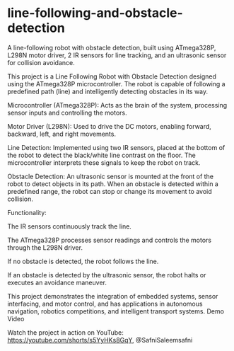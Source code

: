 # line-following-and-obstacle-detection
A line-following robot with obstacle detection, built using ATmega328P, L298N motor driver, 2 IR sensors for line tracking, and an ultrasonic sensor for collision avoidance.

This project is a Line Following Robot with Obstacle Detection designed using the ATmega328P microcontroller. The robot is capable of following a predefined path (line) and intelligently detecting obstacles in its way.

Microcontroller (ATmega328P): Acts as the brain of the system, processing sensor inputs and controlling the motors.

Motor Driver (L298N): Used to drive the DC motors, enabling forward, backward, left, and right movements.

Line Detection: Implemented using two IR sensors, placed at the bottom of the robot to detect the black/white line contrast on the floor. The microcontroller interprets these signals to keep the robot on track.

Obstacle Detection: An ultrasonic sensor is mounted at the front of the robot to detect objects in its path. When an obstacle is detected within a predefined range, the robot can stop or change its movement to avoid collision.

Functionality:

The IR sensors continuously track the line.

The ATmega328P processes sensor readings and controls the motors through the L298N driver.

If no obstacle is detected, the robot follows the line.

If an obstacle is detected by the ultrasonic sensor, the robot halts or executes an avoidance maneuver.

This project demonstrates the integration of embedded systems, sensor interfacing, and motor control, and has applications in autonomous navigation, robotics competitions, and intelligent transport systems.
Demo Video

Watch the project in action on YouTube: https://youtube.com/shorts/s5YyHKs8GqY, @SafniSaleemsafni
